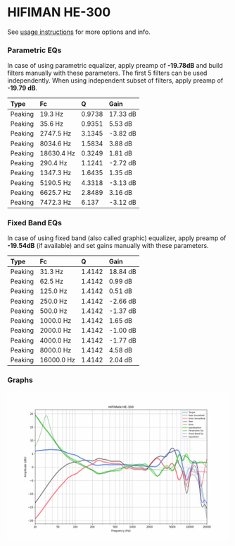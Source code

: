 # HIFIMAN HE-300
See [usage instructions](https://github.com/jaakkopasanen/AutoEq#usage) for more options and info.

### Parametric EQs
In case of using parametric equalizer, apply preamp of **-19.78dB** and build filters manually
with these parameters. The first 5 filters can be used independently.
When using independent subset of filters, apply preamp of **-19.79 dB**.

| Type    | Fc         |      Q | Gain     |
|:--------|:-----------|:-------|:---------|
| Peaking | 19.3 Hz    | 0.9738 | 17.33 dB |
| Peaking | 35.6 Hz    | 0.9351 | 5.53 dB  |
| Peaking | 2747.5 Hz  | 3.1345 | -3.82 dB |
| Peaking | 8034.6 Hz  | 1.5834 | 3.88 dB  |
| Peaking | 18630.4 Hz | 0.3249 | 1.81 dB  |
| Peaking | 290.4 Hz   | 1.1241 | -2.72 dB |
| Peaking | 1347.3 Hz  | 1.6435 | 1.35 dB  |
| Peaking | 5190.5 Hz  | 4.3318 | -3.13 dB |
| Peaking | 6625.7 Hz  | 2.8489 | 3.16 dB  |
| Peaking | 7472.3 Hz  | 6.137  | -3.12 dB |

### Fixed Band EQs
In case of using fixed band (also called graphic) equalizer, apply preamp of **-19.54dB**
(if available) and set gains manually with these parameters.

| Type    | Fc         |      Q | Gain     |
|:--------|:-----------|:-------|:---------|
| Peaking | 31.3 Hz    | 1.4142 | 18.84 dB |
| Peaking | 62.5 Hz    | 1.4142 | 0.99 dB  |
| Peaking | 125.0 Hz   | 1.4142 | 0.51 dB  |
| Peaking | 250.0 Hz   | 1.4142 | -2.66 dB |
| Peaking | 500.0 Hz   | 1.4142 | -1.37 dB |
| Peaking | 1000.0 Hz  | 1.4142 | 1.65 dB  |
| Peaking | 2000.0 Hz  | 1.4142 | -1.00 dB |
| Peaking | 4000.0 Hz  | 1.4142 | -1.77 dB |
| Peaking | 8000.0 Hz  | 1.4142 | 4.58 dB  |
| Peaking | 16000.0 Hz | 1.4142 | 2.04 dB  |

### Graphs
![](./HIFIMAN%20HE-300.png)
